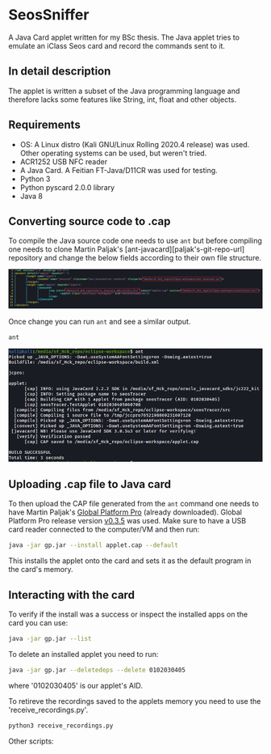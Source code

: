 # SeosSniffer
A Java Card applet written for my BSc thesis. The Java applet tries to emulate an iClass Seos card and record the commands sent to it.

## In detail description
The applet is written a subset of the Java programming language and therefore lacks some features like String, int, float and other objects.

## Requirements
- OS: A Linux distro (Kali GNU/Linux Rolling 2020.4 release) was used. Other operating systems can be used, but weren't tried.
- ACR1252 USB NFC reader 
- A Java Card. A Feitian FT-Java/D11CR was used for testing.
- Python 3
- Python pyscard 2.0.0 library 
- Java 8 

## Converting source code to .cap
To compile the Java source code one needs to use `ant` but before compiling one needs to clone Martin Paljak's [ant-javacard][paljak's-git-repo-url] repository and change the below fields according to their own file structure.

![build.xml image](Images/change_build_xml.PNG?raw=true "build.xml fields that need to be changed")

Once change you can run `ant` and see a similar output.
```sh
ant
```
![ant command output](Images/ant.PNG?raw=true "ant command output")

## Uploading .cap file to Java card
To then upload the CAP file generated from the `ant` command one needs to have Martin Paljak's [Global Platform Pro][paljak's-gp-repo] (already downloaded). Global Platform Pro release version [v0.3.5][gp-v0.3.5] was used. Make sure to have a USB card reader connected to the computer/VM and then run:
```sh
java -jar gp.jar --install applet.cap --default 
````
This installs the applet onto the card and sets it as the default program in the card's memory.

## Interacting with the card
To verify if the install was a success or inspect the installed apps on the card you can use:
```sh
java -jar gp.jar --list
```

To delete an installed applet you need to run:
```sh
java -jar gp.jar --deletedeps --delete 0102030405
```
where '0102030405' is our applet's AID.

To retireve the recordings saved to the applets memory you need to use the 'receive_recordings.py'.
```sh
python3 receive_recordings.py
```
Other scripts:


[paljak's-ant-jcard-repo]: <https://github.com/martinpaljak/ant-javacard.git>
[paljak's-gp-repo]: <https://github.com/martinpaljak/GlobalPlatformPro.git>
[gp-v0.3.5]: <https://github.com/martinpaljak/GlobalPlatformPro/releases/tag/v0.3.5>

